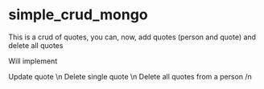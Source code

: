 # simple_crud_mongo

This is a crud of quotes, you can, now, add quotes (person and quote) and delete all quotes 

Will implement 

Update quote \n
Delete single quote \n
Delete all quotes from a person /n
